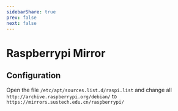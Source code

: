 ```yaml
---
sidebarShare: true
prev: false
next: false
---
```


# Raspberrypi Mirror

## Configuration

Open the file `/etc/apt/sources.list.d/raspi.list` and change all `http://archive.raspberrypi.org/debian/` to `https://mirrors.sustech.edu.cn/raspberrypi/`
